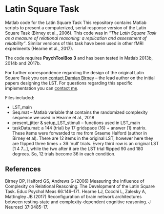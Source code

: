 # Latin Square Task
Matlab code for the Latin Square Task
This repository contains Matlab scripts to present a computerized, serial response version of the Latin Square Task (Birney et al., 2006). This code was in *“The Latin Square Task as a measure of relational reasoning: a replication and assessment of reliability”*. Similar versions of this task have been used in other fMRI experiments (Hearne et al., 2017).

The code requires **PsychToolBox 3** and has been tested in Matlab 2013b, 2014b and 2017b.

For further correspondence regarding the design of the original Latin Square Task you can [contact Damian Birney](http://damian.birney@sydney.edu.au) – the lead author on the initial papers designing the LST.
For questions regarding this specific implementation you can [contact me](l.hearne@uq.edu.au).

Files included:
-	LST_main
-	Seq.mat – Matlab variable that contains the randomized complexity sequence we used in Hearne et al., 2018
-	present_jitter & setup_LST_stimuli – functions used in LST_main
-	taskData.mat: a 144 (trial) by 17 gridspace (16) + answer (1) matrix. These items were forwarded to me from Graeme Halford (author in Birney et al). There are 12 items in the original LST, however here they are flipped three times + 36 'null' trials. Every third row is an original LST [1 4 7…], while the two after it are the LST trial flipped 90 and 180 degrees. So, 12 trials become 36 in each condition. 

## References
Birney DP, Halford GS, Andrews G (2006) Measuring the Influence of Complexity on Relational Reasoning: The Development of the Latin Square Task. Educ Psychol Meas 66:146–171.
Hearne LJ, Cocchi L, Zalesky A, Mattingley JB (2017) Reconfiguration of brain network architectures between resting-state and complexity-dependent cognitive reasoning. J Neurosci 37:0485–17.

